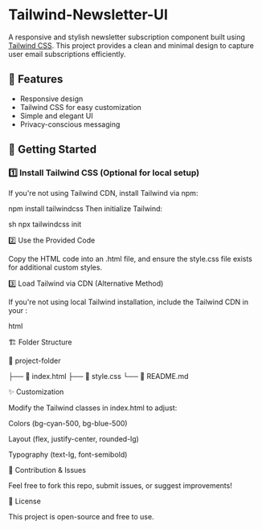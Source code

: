 # Tailwind-Newsletter-UI

A responsive and stylish newsletter subscription component built using [Tailwind CSS](https://tailwindcss.com/). This project provides a clean and minimal design to capture user email subscriptions efficiently.

## 🚀 Features

- Responsive design
- Tailwind CSS for easy customization
- Simple and elegant UI
- Privacy-conscious messaging

## 📌 Getting Started

### 1️⃣ Install Tailwind CSS (Optional for local setup)

If you're not using Tailwind CDN, install Tailwind via npm:

npm install tailwindcss
Then initialize Tailwind:

sh
npx tailwindcss init

2️⃣ Use the Provided Code

Copy the HTML code into an .html file, and ensure the style.css file exists for additional custom styles.

3️⃣ Load Tailwind via CDN (Alternative Method)

If you're not using local Tailwind installation, include the Tailwind CDN in your <head>:

html
<script src="https://cdn.tailwindcss.com"></script>

🏗️ Folder Structure

📁 project-folder

 ├── 📜 index.html
 ├── 📜 style.css
 └── 📜 README.md
 
✨ Customization

Modify the Tailwind classes in index.html to adjust:

Colors (bg-cyan-500, bg-blue-500)

Layout (flex, justify-center, rounded-lg)

Typography (text-lg, font-semibold)

📩 Contribution & Issues

Feel free to fork this repo, submit issues, or suggest improvements!

📝 License

This project is open-source and free to use.
